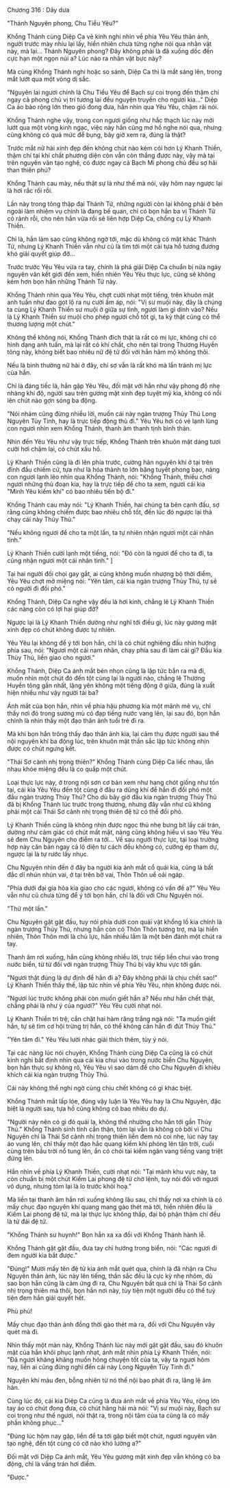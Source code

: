 




Chương 316 : Dây dưa


"Thánh Nguyên phong, Chu Tiểu Yêu?"

Khổng Thánh cùng Diệp Ca vẻ kinh nghi nhìn về phía Yêu Yêu thân ảnh, người trước mày nhíu lại lấy, hiển nhiên chưa từng nghe nói qua nhân vật này, mà lại... Thánh Nguyên phong? Đây không phải là đã xuống dốc đến cực hạn một ngọn núi a? Lúc nào ra nhân vật bực này?

Mà cùng Khổng Thánh nghi hoặc so sánh, Diệp Ca thì là mắt sáng lên, trong mắt lướt qua một vòng dị sắc.

"Nguyên lai ngươi chính là Chu Tiểu Yêu để Bạch sư coi trọng đến thậm chí ngay cả phong chủ vị trí tương lai đều nguyện truyền cho ngươi kia..." Diệp Ca áo bào rộng lớn theo gió đong đưa, hắn nhìn qua Yêu Yêu, chậm rãi nói.

Khổng Thánh nghe vậy, trong con ngươi giống như hắc thạch lúc này mới lướt qua một vòng kinh ngạc, việc này hắn cũng mơ hồ nghe nói qua, nhưng cũng không có quá mức để bụng, bây giờ xem ra, đúng là thật?

Trước mắt nữ hài xinh đẹp đến không chút nào kém cỏi hơn Lý Khanh Thiền, thậm chí tại khí chất phương diện còn vẫn còn thắng được này, vậy mà tại trên nguyên văn tạo nghệ, có được ngay cả Bạch Mi phong chủ đều sợ hãi than thiên phú?

Khổng Thánh cau mày, nếu thật sự là như thế mà nói, vậy hôm nay ngược lại là hơi rắc rối rồi.

Lần này trong tông thập đại Thánh Tử, những người còn lại không phải ở bên ngoài làm nhiệm vụ chính là đang bế quan, chỉ có bọn hắn ba vị Thánh Tử có rảnh rỗi, cho nên hắn vừa rồi sẽ liên hợp Diệp Ca, chống cự Lý Khanh Thiền.

Chỉ là, hắn làm sao cũng không ngờ tới, mặc dù không có mặt khác Thánh Tử, nhưng Lý Khanh Thiền vẫn như cũ là tìm tới một cái tựa hồ tương đương khó giải quyết giúp đỡ...

Trước trước Yêu Yêu vừa ra tay, chính là phá giải Diệp Ca chuẩn bị nửa ngày nguyên văn kết giới đến xem, hiển nhiên Yêu Yêu thực lực, cũng sẽ không kém hơn bọn hắn những Thánh Tử này.

Khổng Thánh nhìn qua Yêu Yêu, chợt cười nhạt một tiếng, trên khuôn mặt anh tuấn như đao gọt lộ ra nụ cười ấm áp, nói: "Vị sư muội này, đây là chúng ta cùng Lý Khanh Thiền sư muội ở giữa sự tình, ngươi làm gì dính vào? Nếu là Lý Khanh Thiền sư muội cho phép ngươi chỗ tốt gì, ta kỳ thật cũng có thể thương lượng một chút."

Không thể không nói, Khổng Thánh đích thật là rất có mị lực, không chỉ có hình dạng anh tuấn, mà lại rất có khí chất, cho nên tại trong Thương Huyền tông này, không biết bao nhiêu nữ đệ tử đối với hắn hâm mộ không thôi.

Nếu là bình thường nữ hài ở đây, chỉ sợ vẫn là rất khó mà lẩn tránh mị lực của hắn.

Chỉ là đáng tiếc là, hắn gặp Yêu Yêu, đối mặt với hắn như vậy phong độ nhẹ nhàng khí độ, người sau trên gương mặt xinh đẹp tuyệt mỹ kia, không có nổi lên chút nào gợn sóng ba động.

"Nói nhảm cũng đừng nhiều lời, muốn cái này ngàn trượng Thủy Thú Long Nguyên Tủy Tinh, hay là trực tiếp động thủ đi." Yêu Yêu hơi có vẻ lạnh lùng con ngươi nhìn xem Khổng Thánh, thanh âm thanh tịnh bình thản.

Nhìn đến Yêu Yêu như vậy trực tiếp, Khổng Thánh trên khuôn mặt dáng tươi cười hơi chậm lại, có chút xấu hổ.

Lý Khanh Thiền cũng là đi lên phía trước, cường hãn nguyên khí ở tại trên đỉnh đầu chiếm cứ, tựa như là hóa thành to lớn băng tuyết phong bạo, nàng con ngươi lạnh lẽo nhìn qua Khổng Thánh, nói: "Khổng Thánh, thiếu chơi ngươi những thủ đoạn kia, hay là trực tiếp để cho ta xem, ngươi cái kia "Minh Yêu kiếm khí" có bao nhiêu tiến bộ đi."

Khổng Thánh cau mày nói: "Lý Khanh Thiền, hai chúng ta bên cạnh đấu, sợ rằng cũng không chiếm được bao nhiêu chỗ tốt, đến lúc đó ngược lại thả chạy cái này Thủy Thú."

"Nếu không ngươi để cho ta một lần, ta tự nhiên nhận ngươi một cái nhân tình."

Lý Khanh Thiền cười lạnh một tiếng, nói: "Đó còn là ngươi để cho ta đi, ta cũng nhận ngươi một cái nhân tình." ]

Tại hai người đối chọi gay gắt, ai cũng không muốn nhượng bộ thời điểm, Yêu Yêu chợt mở miệng nói: "Yên tâm, cái kia ngàn trượng Thủy Thú, tự sẽ có người đi đối phó."

Khổng Thánh, Diệp Ca nghe vậy đều là hơi kinh, chẳng lẽ Lý Khanh Thiền các nàng còn có lợi hại giúp đỡ?

Ngược lại là Lý Khanh Thiền dường như nghĩ tới điều gì, lúc này gương mặt xinh đẹp có chút không được tự nhiên.

Yêu Yêu lại không để ý tới bọn hắn, chỉ là có chút nghiêng đầu nhìn hướng phía sau, nói: "Ngươi một cái nam nhân, chạy phía sau đi làm cái gì? Đầu kia Thủy Thú, liền giao cho ngươi."

Khổng Thánh, Diệp Ca ánh mắt bén nhọn cũng là lập tức bắn ra mà đi, muốn nhìn một chút đó đến tột cùng lại là người nào, chẳng lẽ Thương Huyền tông gần nhất, lặng yên không một tiếng động ở giữa, đúng là xuất hiện nhiều như vậy người tài ba?

Ánh mắt của bọn hắn, nhìn về phía hậu phương kia một mảnh mê vụ, chỉ thấy nơi đó trong sương mù có đạp tiếng nước vang lên, lại sau đó, bọn hắn chính là nhìn thấy một đạo thân ảnh tuổi trẻ đi ra.

Mà khi bọn hắn trông thấy đạo thân ảnh kia, lại cảm thụ được người sau thể nội nguyên khí ba động lúc, trên khuôn mặt thần sắc lập tức không nhịn được có chút ngưng kết.

"Thái Sơ cảnh nhị trọng thiên?" Khổng Thánh cùng Diệp Ca liếc nhau, lẫn nhau khóe miệng đều là co quắp một chút.

Loại thực lực này, ở trong nội sơn cơ bản xem như hạng chót giống như tồn tại, cái kia Yêu Yêu đến tột cùng ở đâu ra dũng khí để hắn đi đối phó một đầu ngàn trượng Thủy Thú? Cho dù bây giờ đầu kia ngàn trượng Thủy Thú đã bị Khổng Thánh lúc trước trọng thương, nhưng đây vẫn như cũ không phải một cái Thái Sơ cảnh nhị trọng thiên đệ tử có thể đối phó.

Lý Khanh Thiền cũng là không nhịn được ngọc thủ nhẹ bưng bít lấy cái trán, dường như cảm giác có chút mất mặt, nàng cũng không hiểu vì sao Yêu Yêu sẽ đem Chu Nguyên cho điểm ra tới... Về sau người thực lực, tại loại trường hợp này căn bản ngay cả lộ diện tư cách đều không có, cưỡng ép tham dự, ngược lại là tự rước lấy nhục.

Chu Nguyên nhìn đến ở đây ba người kia ánh mắt cổ quái kia, cũng là bất đắc dĩ nhún nhún vai, ở tại trên bờ vai, Thôn Thôn uể oải ngáp.

"Phía dưới đại gia hỏa kia giao cho các ngươi, không có vấn đề a?" Yêu Yêu vẫn như cũ chưa từng để ý tới bọn hắn, chỉ là đối với Chu Nguyên nói.

"Thử một lần."

Chu Nguyên gật gật đầu, tuy nói phía dưới con quái vật khổng lồ kia chính là ngàn trượng Thủy Thú, nhưng hắn còn có Thôn Thôn tương trợ, mà lại hiển nhiên, Thôn Thôn mới là chủ lực, hắn nhiều lắm là một bên đánh một chút ra tay.

Thanh âm rơi xuống, hắn cũng không nhiều lời, trực tiếp liền chui vào trong nước biển, từ từ đối với ngàn trượng Thủy Thú bị vây khu vực tới gần.

"Ngươi thật đúng là dự định để hắn đi a? Đây không phải là chịu chết sao!" Lý Khanh Thiền thấy thế, lập tức nhìn về phía Yêu Yêu, nhịn không được nói.

"Ngươi lúc trước không phải còn muốn giết hắn a? Nếu như hắn chết thật, chẳng phải là như ý của ngươi?" Yêu Yêu cười nhạt nói.

Lý Khanh Thiền trì trệ, cắn chặt hai hàm răng trắng ngà nói: "Ta muốn giết hắn, tự sẽ tìm cơ hội trừng trị hắn, có thể không cần hắn đi đút Thủy Thú."

"Yên tâm đi." Yêu Yêu lười nhác giải thích thêm, tùy ý nói.

Tại các nàng lúc nói chuyện, Khổng Thánh cùng Diệp Ca cũng là có chút kinh nghi bất định nhìn qua cái kia chui vào trong nước biển Chu Nguyên, bọn hắn thực sự không rõ, Yêu Yêu vì sao dám để cho Chu Nguyên đi khiêu khích cái kia ngàn trượng Thủy Thú.

Cái này không thể nghi ngờ cùng chịu chết không có gì khác biệt.

Khổng Thánh mắt lấp lóe, đúng vậy luận là Yêu Yêu hay là Chu Nguyên, đặc biệt là người sau, tựa hồ cũng không có bao nhiêu do dự.

"Người này nên có gì đó quái lạ, không thể nhường cho hắn tới gần Thủy Thú." Khổng Thánh sinh tính cẩn thận, tóm lại vẫn là không có bởi vì Chu Nguyên chỉ là Thái Sơ cảnh nhị trọng thiên liền đem nó coi nhẹ, lúc này tay áo vung lên, chỉ thấy một đạo hắc quang kiếm khí phóng lên tận trời, cuối cùng trên bầu trời nổ tung lên, ẩn có chói tai kiếm ngân vang tiếng vang triệt đứng lên.

Hắn nhìn về phía Lý Khanh Thiền, cười nhạt nói: "Tại mảnh khu vực này, ta còn chuẩn bị một chút Kiếm Lai phong đệ tử chờ lệnh, tuy nói đối với ngươi vô dụng, nhưng tóm lại là lo trước khỏi hoạ."

Mà liền tại thanh âm hắn rơi xuống không lâu sau, chỉ thấy nơi xa chính là có mấy chục đạo nguyên khí quang mang gào thét mà tới, hiển nhiên đều là Kiếm Lai phong đệ tử, mà lại thực lực không thấp, đại bộ phận thậm chí đều là tử đái đệ tử.

"Khổng Thánh sư huynh!" Bọn hắn xa xa đối với Khổng Thánh hành lễ.

Khổng Thánh gật gật đầu, đưa tay chỉ hướng trong biển, nói: "Các ngươi đi đem người kia bắt được."

"Đúng!" Mười mấy tên đệ tử kia ánh mắt quét qua, chính là đã nhận ra Chu Nguyên thân ảnh, lúc này lên tiếng, thần sắc đều là cực kỳ nhẹ nhõm, dù sao bọn hắn cũng là cảm ứng đi ra, Chu Nguyên bất quá chỉ là Thái Sơ cảnh nhị trọng thiên mà thôi, bọn hắn nơi này, tùy tiện một người đều có thể tuỳ tiện đem hắn giải quyết hết.

Phù phù!

Mấy chục đạo thân ảnh đồng thời gào thét mà ra, đối với Chu Nguyên vây quét mà đi.

Nhìn thấy một màn này, Khổng Thánh lúc này mới gật gật đầu, sau đó khuôn mặt của hắn khôi phục lạnh nhạt, ánh mắt nhìn phía Lý Khanh Thiền, nói: "Đã ngươi khăng khăng muốn hỏng chuyện tốt của ta, vậy ta ngươi hôm nay, liền ai cũng đừng nghĩ đến cái này Long Nguyên Tủy Tinh đi."

Nguyên khí màu đen, bỗng nhiên từ nó thể nội bạo phát đi ra, lăng lệ âm hàn.

Cùng lúc đó, cái kia Diệp Ca cũng là đưa ánh mắt về phía Yêu Yêu, rộng lớn tay áo có chút đong đưa, có chút hăng hái mà nói: "Vị sư muội này, Bạch sư coi trọng như thế ngươi, nói thật ra, trong nội tâm của ta cũng là có mấy phần không phục..."

"Đúng lúc hôm nay gặp, liền để ta tới gặp biết một chút, ngươi nguyên văn tạo nghệ, đến tột cùng có cỡ nào khó lường a?"

Đối mặt với Diệp Ca ánh mắt, Yêu Yêu gương mặt xinh đẹp vẫn không có ba động, chỉ là vầng trán hơi điểm.

"Được."




